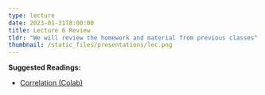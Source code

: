 ```yaml
---
type: lecture
date: 2023-01-31T8:00:00
title: Lecture 6 Review
tldr: "We will review the homework and material from previous classes"
thumbnail: /static_files/presentations/lec.png
---
```

**Suggested Readings:**
- [Correlation (Colab)](https://colab.research.google.com/drive/1ZHcbpVAk7pX4y-62i_hRRgA53n3Iq_xz?usp=sharing)
